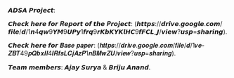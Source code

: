 𝘼𝘿𝙎𝘼 𝙋𝙧𝙤𝙟𝙚𝙘𝙩:    

𝘾𝙝𝙚𝙘𝙠 𝙝𝙚𝙧𝙚 𝙛𝙤𝙧 𝑹𝙚𝙥𝙤𝙧𝙩 𝙤𝙛 𝙩𝙝𝙚 𝑷𝙧𝙤𝙟𝙚𝙘𝙩: (𝙝𝙩𝙩𝙥𝙨://𝙙𝙧𝙞𝙫𝙚.𝙜𝙤𝙤𝙜𝙡𝙚.𝙘𝙤𝙢/𝙛𝙞𝙡𝙚/𝙙/1𝙣4𝙦𝙬9𝙔𝙈9𝙐𝙋𝙮1𝙛𝙧𝙦9𝙧𝙆𝙗𝙆𝙔𝙆𝙡𝙃𝘾9𝙛𝙁𝘾𝙇_𝙅/𝙫𝙞𝙚𝙬?𝙪𝙨𝙥=𝙨𝙝𝙖𝙧𝙞𝙣𝙜).  

𝘾𝙝𝙚𝙘𝙠 𝙝𝙚𝙧𝙚 𝙛𝙤𝙧 𝑩𝒂𝒔𝒆 𝒑𝒂𝒑𝒆𝒓: (𝒉𝒕𝒕𝒑𝒔://𝒅𝒓𝒊𝒗𝒆.𝒈𝒐𝒐𝒈𝒍𝒆.𝒄𝒐𝒎/𝒇𝒊𝒍𝒆/𝒅/1𝒗𝒆-𝒁𝑩𝑻49𝒑𝑸𝒃𝒙𝑰𝒍4𝑰𝑹𝒇𝒔𝑳𝑪𝒋𝑨𝒛𝑷1𝒏𝑩𝑴𝒘𝒁𝑼/𝒗𝒊𝒆𝒘?𝒖𝒔𝒑=𝒔𝒉𝒂𝒓𝒊𝒏𝒈).  

𝙏𝙚𝙖𝙢 𝙢𝙚𝙢𝙗𝙚𝙧𝙨: 𝘼𝙟𝙖𝙮 𝙎𝙪𝙧𝙮𝙖 & 𝘽𝙧𝙞𝙟𝙪 𝘼𝙣𝙖𝙣𝙙.
